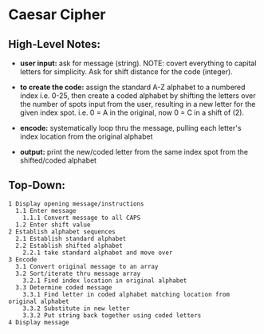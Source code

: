 # **Caesar Cipher**

## **High-Level Notes:**

- **user input:**
ask for message (string).  NOTE: covert everything to capital letters for simplicity.  Ask for shift distance for the code (integer).

- **to create the code:**
assign the standard A-Z alphabet to a numbered index i.e. 0-25, then create a coded alphabet by shifting the letters over the number of spots input from the user, resulting in a new letter for the given index spot. i.e. 0 = A in the original, now 0 = C in a shift of (2).

- **encode:**
systematically loop thru the message, pulling each letter's index location from the original alphabet

- **output:**  print the new/coded letter from the same index spot from the shifted/coded alphabet

## **Top-Down:**

```
1 Display opening message/instructions
  1.1 Enter message
    1.1.1 Convert message to all CAPS
  1.2 Enter shift value
2 Establish alphabet sequences
  2.1 Establish standard alphabet
  2.2 Establish shifted alphabet
    2.2.1 take standard alphabet and move over
3 Encode
  3.1 Convert original message to an array
  3.2 Sort/iterate thru message array
    3.2.1 Find index location in original alphabet
  3.3 Determine coded message
    3.3.1 Find letter in coded alphabet matching location from original alphabet
    3.3.2 Substitute in new letter
    3.3.2 Put string back together using coded letters
4 Display message
```

